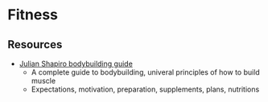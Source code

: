 # Fitness

## Resources

- [Julian Shapiro bodybuilding guide](https://www.julian.com/guide/muscle/intro)
  - A complete guide to bodybuilding, univeral principles of how to build muscle
  - Expectations, motivation, preparation, supplements, plans, nutritions
